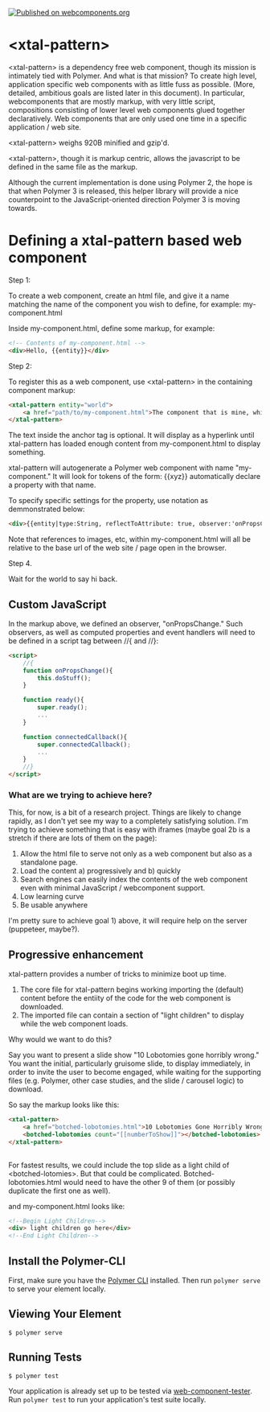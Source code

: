 [![Published on webcomponents.org](https://img.shields.io/badge/webcomponents.org-published-blue.svg)](https://www.webcomponents.org/element/bahrus/xtal-pattern)

# \<xtal-pattern\>

\<xtal-pattern\> is a dependency free web component, though its mission is intimately tied with Polymer.  And what is that mission?  To create high level, application specific web components with as little fuss as possible.  (More, detailed, ambitious goals are listed later in this document).  In particular, webcomponents that are mostly markup, with very little script, compositions consisting of lower level web components glued together declaratively.  Web components that are only used one time in a specific application / web site.

\<xtal-pattern\> weighs 920B minified and gzip'd. 

\<xtal-pattern\>, though it is markup centric, allows the javascript to be defined in the same file as the markup.

Although the current implementation is done using Polymer 2, the hope is that when Polymer 3 is released, this helper library will provide a nice counterpoint to the JavaScript-oriented direction Polymer 3 is moving towards.

# Defining a xtal-pattern based web component

Step 1:

To create a web component, create an html file, and give it a name matching the name of the component you wish to define, for example:  my-component.html

Inside my-component.html, define some markup, for example:

```html
<!-- Contents of my-component.html -->
<div>Hello, {{entity}}</div>
```

Step 2:

To register this as a web component, use \<xtal-pattern\> in the containing component markup:

```html
<xtal-pattern entity="world">
    <a href="path/to/my-component.html">The component that is mine, which I possess the sole ownership, and which belongs to me.</a> 
</xtal-pattern> 
```
The text inside the anchor tag is optional.  It will display as a hyperlink until xtal-pattern has loaded enough content from my-component.html to display something.  

xtal-pattern will autogenerate a Polymer web component with name "my-component." It will look for tokens of the form:  {{xyz}}  automatically declare a property with that name.

To specify specific settings for the property, use notation as demmonstrated below:

```html
<div>{{entity|type:String, reflectToAttribute: true, observer:'onPropsChange', value: ''}}</div>
```

Note that references to images, etc, within my-component.html will all be relative to the base url of the web site / page open in the browser.  

Step 4.

Wait for the world to say hi back.


## Custom JavaScript

In the markup above, we defined an observer, "onPropsChange."  Such observers, as well as computed properties and event handlers will need to be defined in a script tag between //{ and //}:

```html
<script>
    //{
    function onPropsChange(){
        this.doStuff();
    }

    function ready(){
        super.ready();
        ...
    }

    function connectedCallback(){
        super.connectedCallback();
        ...
    }
    //}
</script>
```

### What are we trying to achieve here?

This, for now, is a bit of a research project.  Things are likely to change rapidly, as I don't yet see my way to a completely satisfying solution.  I'm trying to achieve something that is easy with iframes (maybe goal 2b is a stretch if there are lots of them on the page):

1)  Allow the html file to serve not only as a web component but also as a standalone page.
2)  Load the content a)  progressively and b)  quickly
3)  Search engines can easily index the contents of the web component even with minimal JavaScript / webcomponent support.
4)  Low learning curve
5)  Be usable anywhere 

I'm pretty sure to achieve goal 1) above, it will require help on the server (puppeteer, maybe?).

## Progressive enhancement

xtal-pattern provides a number of tricks to minimize boot up time.

1)  The core file for xtal-pattern begins working importing the (default) content before the entiity of the code for the web component is downloaded.
2)  The imported file can contain a section of "light children" to display while the web component loads.

Why would we want to do this?

Say you want to present a slide show "10 Lobotomies gone horribly wrong."  You want the initial, particularly gruisome slide, to display immediately, in order to invite the user to become engaged, while waiting for the supporting files (e.g. Polymer, other case studies, and the slide / carousel logic) to download.

So say the markup looks like this:

```html
<xtal-pattern>
    <a href="botched-lobotomies.html">10 Lobotomies Gone Horribly Wrong!!!</a>
    <botched-lobotomies count="[[numberToShow]]"></botched-lobotomies>
</xtal-pattern>
    
``` 

For fastest results, we could include the top slide as a light child of \<botched-lotomies\>. But that could be complicated.  Botched-lobotomies.html would need to have the other 9 of them (or possibly duplicate the first one as well).

and my-component.html looks like:

```html
<!--Begin Light Children-->
<div> light children go here</div>
<!--End Light Children-->

```  


## Install the Polymer-CLI

First, make sure you have the [Polymer CLI](https://www.npmjs.com/package/polymer-cli) installed. Then run `polymer serve` to serve your element locally.

## Viewing Your Element

```
$ polymer serve
```

## Running Tests

```
$ polymer test
```

Your application is already set up to be tested via [web-component-tester](https://github.com/Polymer/web-component-tester). Run `polymer test` to run your application's test suite locally.
